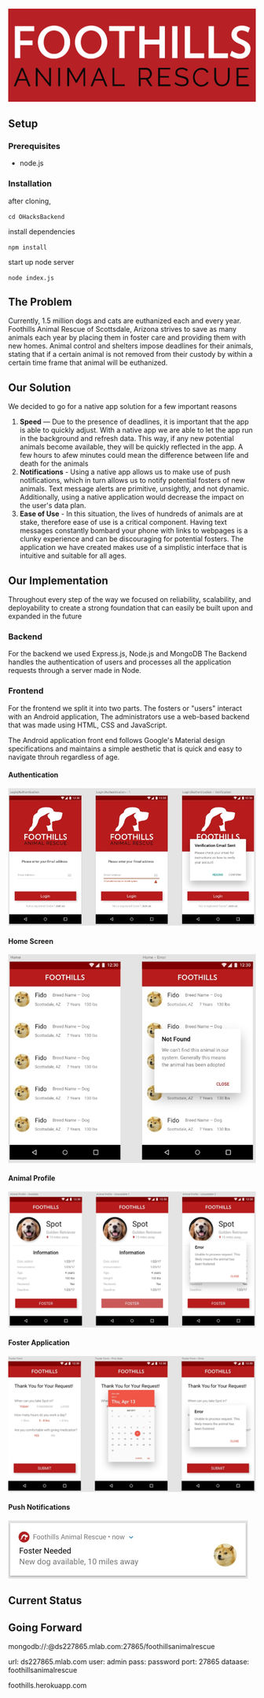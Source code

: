 ![alt text](https://github.com/2017-Arizona-Opportunity-Hack/Team6/blob/master/assets/FootHills-app-logo.png "Foothills-logo")

## Setup
### Prerequisites
- node.js
### Installation
after cloning,

`cd OHacksBackend`

install dependencies

`npm install`

start up node server

`node index.js`

## The Problem
Currently, 1.5 million dogs and cats are euthanized each and every year. Foothills Animal Rescue of Scottsdale, Arizona strives to save as many animals each year by placing them in foster care and providing them with new homes. Animal control and shelters impose deadlines for their animals, stating that if a certain animal is not removed from their custody by within a certain time frame that animal will be euthanized. 

## Our Solution
We decided to go for a native app solution for a few important reasons
1. **Speed** — Due to the presence of deadlines, it is important that the app is able to quickly adjust. With a native app we are able to let the app run in the background and refresh data. This way, if any new potential animals become available, they will be quickly reflected in the app. A few hours to afew minutes could mean the difference between life and death for the animals 
2. **Notifications** - Using a native app allows us to make use of push notifications, which in turn allows us to notify potential fosters of new animals. Text message alerts are primitive, unsightly, and not dynamic. Additionally, using a native application would decrease the impact on the user's data plan.
3. **Ease of Use** - In this situation, the lives of hundreds of animals are at stake, therefore ease of use is a critical component. Having text messages constantly bombard your phone with links to webpages is a clunky experience and can be discouraging for potential fosters. The application we have created makes use of a simplistic interface that is intuitive and suitable for all ages. 

## Our Implementation
Throughout every step of the way we focused on reliability, scalability, and deployability to create a strong foundation that can easily be built upon and expanded in the future

### Backend 
For the backend we used Express.js, Node.js and MongoDB
The Backend handles the authentication of users and processes all the application requests through a server made in Node.

### Frontend
For the frontend we split it into two parts. The fosters or "users" interact with an Android application, The administrators use a web-based backend that was made using HTML, CSS and JavaScript.

The Android application front end follows Google's Material design specifications and maintains a simple aesthetic that is quick and easy to navigate throuh regardless of age.
#### Authentication 
![alt text](https://github.com/2017-Arizona-Opportunity-Hack/Team6/blob/master/assets/Login.jpeg "Login")
#### Home Screen
![alt text](https://github.com/2017-Arizona-Opportunity-Hack/Team6/blob/master/assets/Home.jpeg "home")
#### Animal Profile
![alt text](https://github.com/2017-Arizona-Opportunity-Hack/Team6/blob/master/assets/profile.jpeg "profile")
#### Foster Application
![alt text](https://github.com/2017-Arizona-Opportunity-Hack/Team6/blob/master/assets/Foster%20form.jpeg "application")
#### Push Notifications
![alt text](https://github.com/2017-Arizona-Opportunity-Hack/Team6/blob/master/assets/Push%20notification.jpeg "push")

## Current Status

## Going Forward



mongodb://<dbuser>:<dbpassword>@ds227865.mlab.com:27865/foothillsanimalrescue

url: ds227865.mlab.com
user: admin
pass: password
port: 27865
dataase: foothillsanimalrescue

foothills.herokuapp.com
